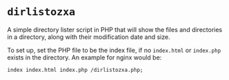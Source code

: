 # `dirlistozxa`
A simple directory lister script in PHP that will show the files and directories in a directory, along with their modification date and size.

To set up, set the PHP file to be the index file, if no `index.html` or `index.php` exists in the directory. An example for nginx would be:

```nginx
index index.html index.php /dirlistozxa.php;
```
